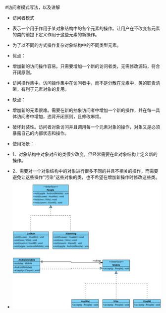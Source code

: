 #访问者模式写法，以及讲解

- 访问者模式
- 表示一个用于作用于某对象结构中的各个元素的操作。让用户在不改变各元素的类的前提下定义作用于这些元素的新操作。
- 为了以不同的方式操作复杂对象结构中的不同类型元素。

- 优点： 
- 增加新的访问操作容易。只需要增加一个新的访问者类，无需修改源码，符合开闭原则。
- 访问操作集中。访问操作集中在访问者中，而不是分散在元素中，类的职责清晰，有利于元素对象的复用。
- 缺点： 
- 增加新的元素很难。需要在新的抽象访问者中增加一个新的操作，并在每一具体访问者中增加，违背开闭原则，且修改麻烦。
- 破坏封装性。访问者对象访问并且调用每一个元素对象的操作，对象又是必须暴露自己的内部状态和操作。
  
- 使用场景：
 - 1、对象结构中对象对应的类很少改变，但经常需要在此对象结构上定义新的操作。
 - 2、需要对一个对象结构中的对象进行很多不同的并且不相关的操作，而需要避免让这些操作"污染"这些对象的类，也不希望在增加新操作时修改这些类。
- ![UML示意图](https://github.com/pigzhuzhu55/Design/blob/master/src/example/visitor/25.svg?raw=true)
